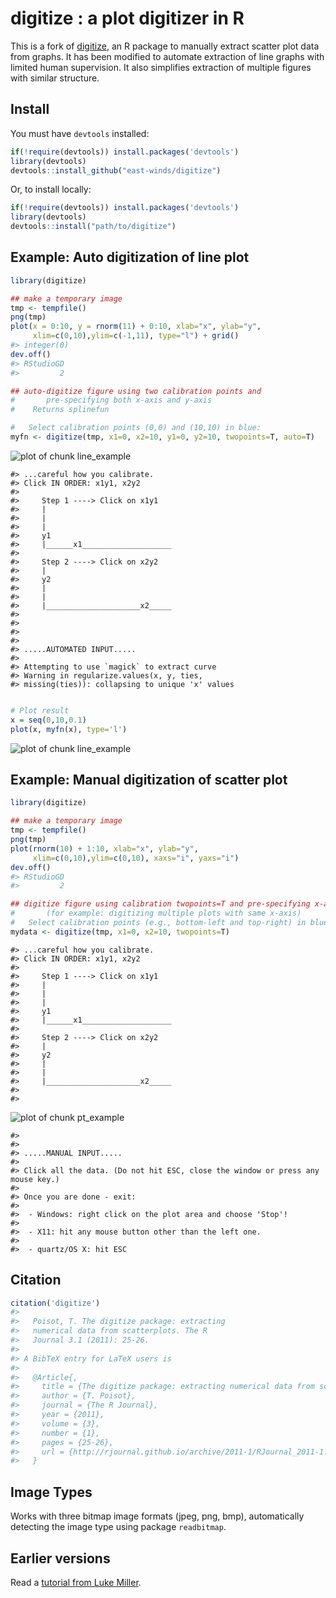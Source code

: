 
<!-- README.md is generated from README.Rmd. Please edit that file and call `knitr::knit('README.Rmd')` within the top directory. -->


digitize : a plot digitizer in R
===============

This is a fork of [digitize](https://github.com/tpoisot/digitize), an R package to manually extract scatter plot data from graphs. It has been modified to automate extraction of line graphs with limited human supervision. It also simplifies extraction of multiple figures with similar structure.

## Install

You must have `devtools` installed:


```r
if(!require(devtools)) install.packages('devtools')
library(devtools)
devtools::install_github("east-winds/digitize")
```

Or, to install locally:


```r
if(!require(devtools)) install.packages('devtools')
library(devtools)
devtools::install("path/to/digitize")
```

## Example: Auto digitization of line plot


```r
library(digitize)

## make a temporary image
tmp <- tempfile()
png(tmp)
plot(x = 0:10, y = rnorm(11) + 0:10, xlab="x", ylab="y",
     xlim=c(0,10),ylim=c(-1,11), type="l") + grid()
#> integer(0)
dev.off()
#> RStudioGD
#>         2

## auto-digitize figure using two calibration points and
# 		pre-specifying both x-axis and y-axis
#	 Returns splinefun

#   Select calibration points (0,0) and (10,10) in blue:
myfn <- digitize(tmp, x1=0, x2=10, y1=0, y2=10, twopoints=T, auto=T)
```

![plot of chunk line_example](README-line_example-2.png)

```
#> ...careful how you calibrate.
#> Click IN ORDER: x1y1, x2y2
#>
#>     Step 1 ----> Click on x1y1
#>     |
#>     |
#>     |
#>     y1
#>     |______x1____________________
#>      
#>     Step 2 ----> Click on x2y2
#>     |
#>     y2
#>     |
#>     |
#>     |_____________________x2_____
#>     
#>
#>
#>
#> .....AUTOMATED INPUT.....
#>
#> Attempting to use `magick` to extract curve
#> Warning in regularize.values(x, y, ties,
#> missing(ties)): collapsing to unique 'x' values
```


```r

# Plot result
x = seq(0,10,0.1)
plot(x, myfn(x), type='l')
```

![plot of chunk line_example](README-line_example-3.png)


## Example: Manual digitization of scatter plot


```r
library(digitize)

## make a temporary image
tmp <- tempfile()
png(tmp)
plot(rnorm(10) + 1:10, xlab="x", ylab="y",
     xlim=c(0,10),ylim=c(0,10), xaxs="i", yaxs="i")
dev.off()
#> RStudioGD
#>         2

## digitize figure using calibration twopoints=T and pre-specifying x-axis
#		(for example: digitizing multiple plots with same x-axis)
#   Select calibration points (e.g., bottom-left and top-right) in blue:
mydata <- digitize(tmp, x1=0, x2=10, twopoints=T)
```


```
#> ...careful how you calibrate.
#> Click IN ORDER: x1y1, x2y2
#>
#>     Step 1 ----> Click on x1y1
#>     |
#>     |
#>     |
#>     y1
#>     |______x1____________________
#>      
#>     Step 2 ----> Click on x2y2
#>     |
#>     y2
#>     |
#>     |
#>     |_____________________x2_____
#>     
#>
```

![plot of chunk pt_example](README-pt_example-2.png)

```
#>
#>
#> .....MANUAL INPUT.....
#>
#> Click all the data. (Do not hit ESC, close the window or press any mouse key.)
#>
#> Once you are done - exit:
#>
#>  - Windows: right click on the plot area and choose 'Stop'!
#>
#>  - X11: hit any mouse button other than the left one.
#>
#>  - quartz/OS X: hit ESC
```

## Citation


```r
citation('digitize')
#>
#>   Poisot, T. The digitize package: extracting
#>   numerical data from scatterplots. The R
#>   Journal 3.1 (2011): 25-26.
#>
#> A BibTeX entry for LaTeX users is
#>
#>   @Article{,
#>     title = {The digitize package: extracting numerical data from scatterplots},
#>     author = {T. Poisot},
#>     journal = {The R Journal},
#>     year = {2011},
#>     volume = {3},
#>     number = {1},
#>     pages = {25-26},
#>     url = {http://rjournal.github.io/archive/2011-1/RJournal_2011-1.pdf#page=25},
#>   }
```

## Image Types


Works with three bitmap image formats (jpeg, png, bmp), automatically detecting the image type using package `readbitmap`.

## Earlier versions

Read a [tutorial from Luke Miller](http://lukemiller.org/index.php/2011/06/digitizing-data-from-old-plots-using-digitize/).
